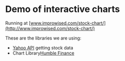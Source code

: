 # Demo of interactive charts

Running at [www.improwised.com/stock-chart/](http://www.improwised.com/stock-chart/)

These are the libraries we are using:

* [Yahoo API](http://query.yahooapis.com/v1/public/yql) getting stock data
* Chart Library[Humble Finance](http://www.humblesoftware.com/finance/index)
